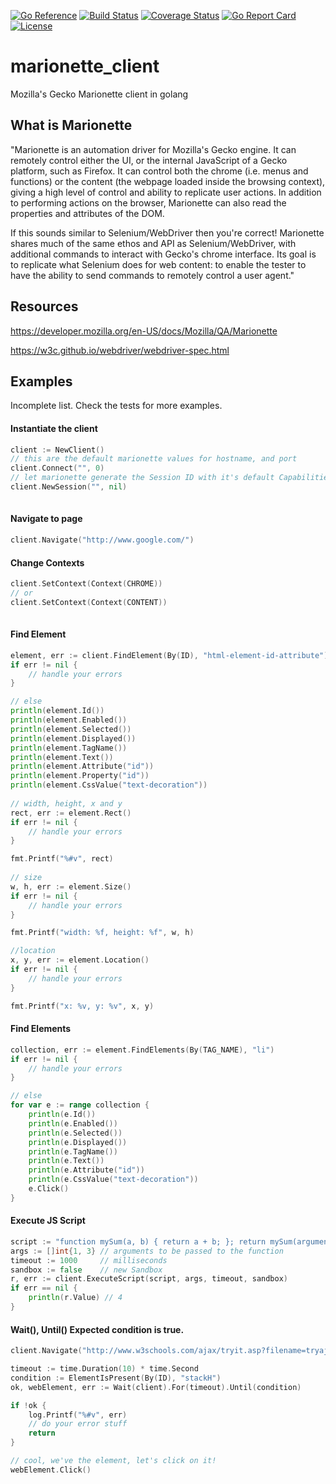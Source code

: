 [![Go Reference](https://pkg.go.dev/badge/marionette_client.svg)](https://pkg.go.dev/github.com/njasm/marionette_client)
[![Build Status](https://github.com/njasm/marionette_client/workflows/CI/badge.svg)](https://github.com/njasm/marionette_client/actions?query=workflow%3ACI)
[![Coverage Status](https://coveralls.io/repos/github/njasm/marionette_client/badge.svg?branch=master)](https://coveralls.io/github/njasm/marionette_client?branch=master)
[![Go Report Card](https://goreportcard.com/badge/github.com/njasm/marionette_client)](https://goreportcard.com/report/github.com/njasm/marionette_client)
[![License](https://img.shields.io/badge/license-MIT-blue.svg)](https://choosealicense.com/licenses/mit/)

# marionette_client
Mozilla's Gecko Marionette client in golang

## What is Marionette
"Marionette is an automation driver for Mozilla's Gecko engine. It can remotely control either the UI, or the internal 
JavaScript of a Gecko platform, such as Firefox. It can control both the chrome (i.e. menus and functions) or the content 
(the webpage loaded inside the browsing context), giving a high level of control and ability to replicate user actions. 
In addition to performing actions on the browser, Marionette can also read the properties and attributes of the DOM.

If this sounds similar to Selenium/WebDriver then you're correct! Marionette shares much of the same ethos and API as 
Selenium/WebDriver, with additional commands to interact with Gecko's chrome interface. Its goal is to replicate what 
Selenium does for web content: to enable the tester to have the ability to send commands to remotely control a user agent." 

## Resources
https://developer.mozilla.org/en-US/docs/Mozilla/QA/Marionette 

https://w3c.github.io/webdriver/webdriver-spec.html

## Examples
Incomplete list. Check the tests for more examples.

#### Instantiate the client
```go
client := NewClient()
// this are the default marionette values for hostname, and port 
client.Connect("", 0)
// let marionette generate the Session ID with it's default Capabilities
client.NewSession("", nil) 
	
```

#### Navigate to page
```go
client.Navigate("http://www.google.com/")
```

#### Change Contexts
```go
client.SetContext(Context(CHROME))
// or
client.SetContext(Context(CONTENT))
	
```

#### Find Element
```go
element, err := client.FindElement(By(ID), "html-element-id-attribute")
if err != nil {
	// handle your errors
}

// else
println(element.Id())
println(element.Enabled())
println(element.Selected())
println(element.Displayed())
println(element.TagName())
println(element.Text())
println(element.Attribute("id"))
println(element.Property("id"))
println(element.CssValue("text-decoration"))
	
// width, height, x and y
rect, err := element.Rect()
if err != nil {
    // handle your errors
}

fmt.Printf("%#v", rect)
	
// size
w, h, err := element.Size()
if err != nil {
	// handle your errors
}

fmt.Printf("width: %f, height: %f", w, h)

//location
x, y, err := element.Location()
if err != nil {
    // handle your errors
}

fmt.Printf("x: %v, y: %v", x, y)
```

#### Find Elements
```go
collection, err := element.FindElements(By(TAG_NAME), "li")
if err != nil {
	// handle your errors
}

// else
for var e := range collection {
	println(e.Id())
   	println(e.Enabled())
   	println(e.Selected())
   	println(e.Displayed())
   	println(e.TagName())
   	println(e.Text())
   	println(e.Attribute("id"))
   	println(e.CssValue("text-decoration"))
   	e.Click()
}
```

#### Execute JS Script
```go
script := "function mySum(a, b) { return a + b; }; return mySum(arguments[0], arguments[1]);"
args := []int{1, 3} // arguments to be passed to the function
timeout := 1000     // milliseconds
sandbox := false    // new Sandbox
r, err := client.ExecuteScript(script, args, timeout, sandbox)
if err == nil {
    println(r.Value) // 4 
}
```

#### Wait(), Until() Expected condition is true.
```go
client.Navigate("http://www.w3schools.com/ajax/tryit.asp?filename=tryajax_get")

timeout := time.Duration(10) * time.Second
condition := ElementIsPresent(By(ID), "stackH")
ok, webElement, err := Wait(client).For(timeout).Until(condition)

if !ok {
	log.Printf("%#v", err)
	// do your error stuff
	return
}

// cool, we've the element, let's click on it!
webElement.Click()
```
